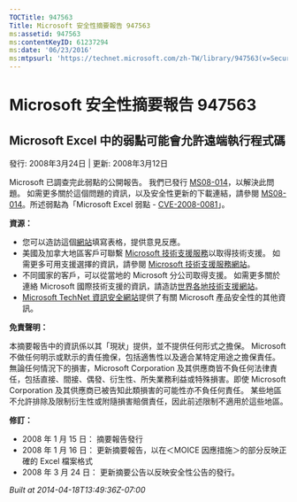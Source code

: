 ```yaml
---
TOCTitle: 947563
Title: Microsoft 安全性摘要報告 947563
ms:assetid: 947563
ms:contentKeyID: 61237294
ms:date: '06/23/2016'
ms:mtpsurl: 'https://technet.microsoft.com/zh-TW/library/947563(v=Security.10)'
---
```



Microsoft 安全性摘要報告 947563
===============================

Microsoft Excel 中的弱點可能會允許遠端執行程式碼
------------------------------------------------

發行: 2008年3月24日 | 更新: 2008年3月12日

Microsoft 已調查完此弱點的公開報告。 我們已發行 [MS08-014](https://technet.microsoft.com/security/bulletin/ms08-014)，以解決此問題。 如需更多關於這個問題的資訊，以及安全性更新的下載連結，請參閱 [MS08-014](https://technet.microsoft.com/security/bulletin/ms08-014)。所述弱點為「Microsoft Excel 弱點 - [CVE-2008-0081](https://www.cve.mitre.org/cgi-bin/cvename.cgi?name=cve-2008-0081)」。

**資源：** 

-   您可以造訪這個[網站](https://support.microsoft.com/common/survey.aspx?scid=sw;en;1257&amp;showpage=1&amp;ws=technet&amp;sd=tech)填寫表格，提供意見反應。
-   美國及加拿大地區客戶可聯繫 [Microsoft 技術支援服務](https://go.microsoft.com/fwlink/?linkid=21131)以取得技術支援。 如需更多可用支援選擇的資訊，請參閱 [Microsoft 技術支援服務網站](https://support.microsoft.com/)。
-   不同國家的客戶，可以從當地的 Microsoft 分公司取得支援。 如需更多關於連絡 Microsoft 國際技術支援的資訊，請造訪[世界各地技術支援網站](https://go.microsoft.com/fwlink/?linkid=21155)。
-   [Microsoft TechNet 資訊安全網站](https://www.microsoft.com/taiwan/technet/security/default.mspx)提供了有關 Microsoft 產品安全性的其他資訊。

**免責聲明：** 

本摘要報告中的資訊係以其「現狀」提供，並不提供任何形式之擔保。 Microsoft 不做任何明示或默示的責任擔保，包括適售性以及適合某特定用途之擔保責任。 無論任何情況下的損害，Microsoft Corporation 及其供應商皆不負任何法律責任，包括直接、間接、偶發、衍生性、所失業務利益或特殊損害。即使 Microsoft Corporation 及其供應商已被告知此類損害的可能性亦不負任何責任。 某些地區不允許排除及限制衍生性或附隨損害賠償責任，因此前述限制不適用於這些地區。

**修訂：** 

-   2008 年 1 月 15 日： 摘要報告發行
-   2008 年 1 月 16 日： 更新摘要報告，以在＜MOICE 因應措施＞的部分反映正確的 Excel 檔案格式
-   2008 年 3 月 24 日： 更新摘要公告以反映安全性公告的發行。

*Built at 2014-04-18T13:49:36Z-07:00*
